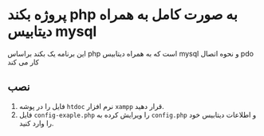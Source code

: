 # پروژه بکند php به صورت کامل به همراه دیتابیس mysql

این برنامه یک بکند براساس php است که به همراه دیتابیس mysql و نحوه اتصال pdo کار می کند

## نصب

1. فایل را در پوشه `htdoc` نرم افزار `xampp` قرار دهید.
2. فایل `config-exaple.php` را ویرایش کرده به `config.php` و اطلاعات دیتابیس خود را وارد کنید.
   
